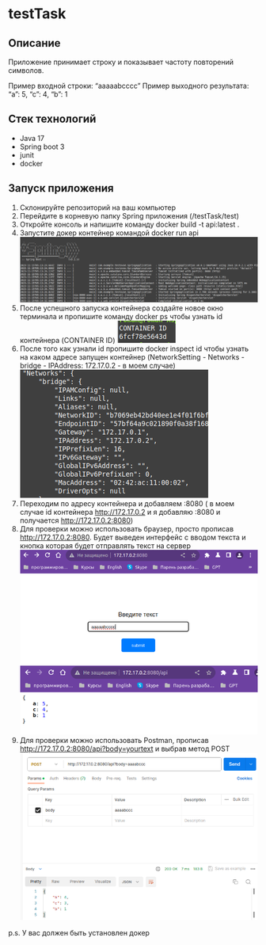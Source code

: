 # testTask
## Описание
Приложение принимает строку и показывает частоту повторений символов.

Пример входной строки: “aaaaabcccc”
Пример выходного результата: “a”: 5, “c”: 4, “b”: 1

## Стек технологий
- Java 17
- Spring boot 3
- junit
- docker

## Запуск приложения
1) Склонируйте репозиторий на ваш компьютер
2) Перейдите в корневую папку Spring приложения (/testTask/test)
3) Откройте консоль и напишите команду docker build -t api:latest .
4) Запустите докер контейнер командой docker run api
![Screenshot](https://github.com/rikoman/testTask/blob/main/runningSpringBoot.png)
6) После успешного запуска контейнера создайте новое окно терминала и пропишите команду docker ps чтобы узнать id контейнера (CONTAINER ID)
![Screenshot](https://github.com/rikoman/testTask/blob/main/containerId.png)
8) После того как узнали id пропишите docker inspect id чтобы узнать на каком адресе запущен контейнер (NetworkSetting - Networks - bridge - IPAddress: 172.17.0.2 - в моем случае)
![Screenshot](https://github.com/rikoman/testTask/blob/main/IPAddres.png)
10) Переходим по адресу контейнера и добавляем :8080 ( в моем случае id контейнера http://172.17.0.2 и я добавляю :8080 и получается http://172.17.0.2:8080)
11) Для проверки можно использовать браузер, просто прописав http://172.17.0.2:8080. Будет выведен интерфейс с вводом текста и кнопка которая будет отправлять текст на сервер
![Screenshot](https://github.com/rikoman/testTask/blob/main/browser.png)
![Screenshot](https://github.com/rikoman/testTask/blob/main/browserResult.png)
12) Для проверки можно использовать Postman, прописав http://172.17.0.2:8080/api?body=yourtext и выбрав метод POST
![Screenshot](https://github.com/rikoman/testTask/blob/main/postman.png)

p.s. У вас должен быть установлен докер
